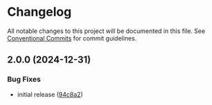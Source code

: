 # Changelog

All notable changes to this project will be documented in this file. See
[Conventional Commits](https://conventionalcommits.org) for commit guidelines.

## 2.0.0 (2024-12-31)

### Bug Fixes

* initial release ([94c8a2](https://github.com/jabrown93/homebridge-philips-hue-sync-box-v2/commit/94c8a2bed2d96badc0e73941f328d9b4fb1ede5c))
